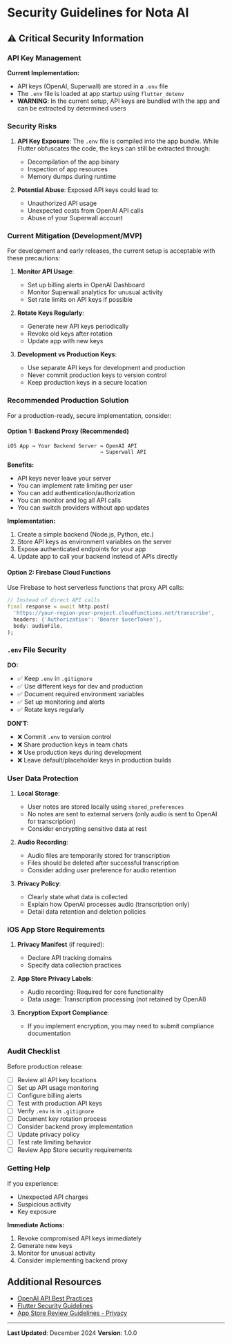 # Security Guidelines for Nota AI

## ⚠️ Critical Security Information

### API Key Management

**Current Implementation:**
- API keys (OpenAI, Superwall) are stored in a `.env` file
- The `.env` file is loaded at app startup using `flutter_dotenv`
- **WARNING**: In the current setup, API keys are bundled with the app and can be extracted by determined users

### Security Risks

1. **API Key Exposure**: The `.env` file is compiled into the app bundle. While Flutter obfuscates the code, the keys can still be extracted through:
   - Decompilation of the app binary
   - Inspection of app resources
   - Memory dumps during runtime

2. **Potential Abuse**: Exposed API keys could lead to:
   - Unauthorized API usage
   - Unexpected costs from OpenAI API calls
   - Abuse of your Superwall account

### Current Mitigation (Development/MVP)

For development and early releases, the current setup is acceptable with these precautions:

1. **Monitor API Usage**: 
   - Set up billing alerts in OpenAI Dashboard
   - Monitor Superwall analytics for unusual activity
   - Set rate limits on API keys if possible

2. **Rotate Keys Regularly**:
   - Generate new API keys periodically
   - Revoke old keys after rotation
   - Update app with new keys

3. **Development vs Production Keys**:
   - Use separate API keys for development and production
   - Never commit production keys to version control
   - Keep production keys in a secure location

### Recommended Production Solution

For a production-ready, secure implementation, consider:

#### Option 1: Backend Proxy (Recommended)
```
iOS App → Your Backend Server → OpenAI API
                              → Superwall API
```

**Benefits:**
- API keys never leave your server
- You can implement rate limiting per user
- You can add authentication/authorization
- You can monitor and log all API calls
- You can switch providers without app updates

**Implementation:**
1. Create a simple backend (Node.js, Python, etc.)
2. Store API keys as environment variables on the server
3. Expose authenticated endpoints for your app
4. Update app to call your backend instead of APIs directly

#### Option 2: Firebase Cloud Functions

Use Firebase to host serverless functions that proxy API calls:

```dart
// Instead of direct API calls
final response = await http.post(
  'https://your-region-your-project.cloudfunctions.net/transcribe',
  headers: {'Authorization': 'Bearer $userToken'},
  body: audioFile,
);
```

### `.env` File Security

**DO:**
- ✅ Keep `.env` in `.gitignore`
- ✅ Use different keys for dev and production
- ✅ Document required environment variables
- ✅ Set up monitoring and alerts
- ✅ Rotate keys regularly

**DON'T:**
- ❌ Commit `.env` to version control
- ❌ Share production keys in team chats
- ❌ Use production keys during development
- ❌ Leave default/placeholder keys in production builds

### User Data Protection

1. **Local Storage**:
   - User notes are stored locally using `shared_preferences`
   - No notes are sent to external servers (only audio is sent to OpenAI for transcription)
   - Consider encrypting sensitive data at rest

2. **Audio Recording**:
   - Audio files are temporarily stored for transcription
   - Files should be deleted after successful transcription
   - Consider adding user preference for audio retention

3. **Privacy Policy**:
   - Clearly state what data is collected
   - Explain how OpenAI processes audio (transcription only)
   - Detail data retention and deletion policies

### iOS App Store Requirements

1. **Privacy Manifest** (if required):
   - Declare API tracking domains
   - Specify data collection practices

2. **App Store Privacy Labels**:
   - Audio recording: Required for core functionality
   - Data usage: Transcription processing (not retained by OpenAI)

3. **Encryption Export Compliance**:
   - If you implement encryption, you may need to submit compliance documentation

### Audit Checklist

Before production release:

- [ ] Review all API key locations
- [ ] Set up API usage monitoring
- [ ] Configure billing alerts
- [ ] Test with production API keys
- [ ] Verify `.env` is in `.gitignore`
- [ ] Document key rotation process
- [ ] Consider backend proxy implementation
- [ ] Update privacy policy
- [ ] Test rate limiting behavior
- [ ] Review App Store security requirements

### Getting Help

If you experience:
- Unexpected API charges
- Suspicious activity
- Key exposure

**Immediate Actions:**
1. Revoke compromised API keys immediately
2. Generate new keys
3. Monitor for unusual activity
4. Consider implementing backend proxy

## Additional Resources

- [OpenAI API Best Practices](https://platform.openai.com/docs/guides/safety-best-practices)
- [Flutter Security Guidelines](https://docs.flutter.dev/security)
- [App Store Review Guidelines - Privacy](https://developer.apple.com/app-store/review/guidelines/#privacy)

---

**Last Updated**: December 2024
**Version**: 1.0.0

